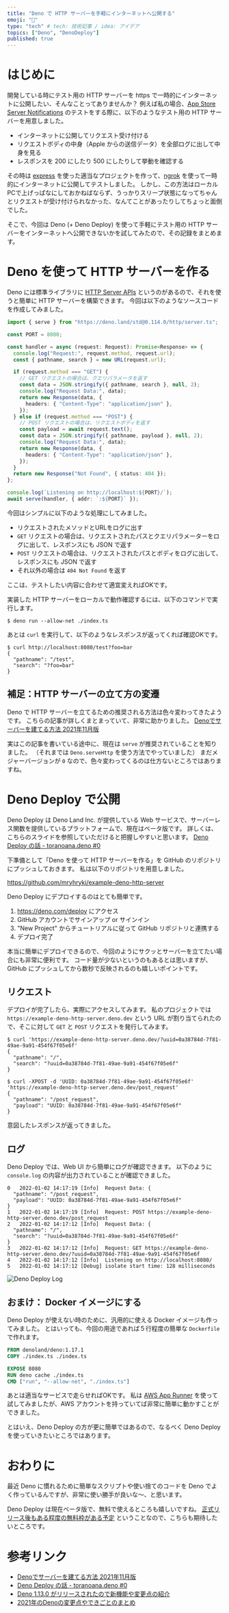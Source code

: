 ```yaml
---
title: "Deno で HTTP サーバーを手軽にインターネットへ公開する"
emoji: "🦕"
type: "tech" # tech: 技術記事 / idea: アイデア
topics: ["Deno", "DenoDeploy"]
published: true
---
```


# はじめに

開発している時にテスト用の HTTP サーバーを https で一時的にインターネットに公開したい、そんなことってありませんか？
例えば私の場合、[App Store Server Notifications](https://developer.apple.com/documentation/appstoreservernotifications) のテストをする際に、以下のようなテスト用の HTTP サーバーを用意しました。

- インターネットに公開してリクエスト受け付ける
- リクエストボディの中身（Apple からの送信データ）を全部ログに出して中身を見る
- レスポンスを 200 にしたり 500 にしたりして挙動を確認する

その時は [express](https://expressjs.com/) を使った適当なプロジェクトを作って、[ngrok](https://ngrok.com/) を使って一時的にインターネットに公開してテストしました。
しかし、この方法はローカルPCで上げっぱなにしておかねばならず、うっかりスリープ状態になってちゃんとリクエストが受け付けられなかった、なんてことがあったりしてちょっと面倒でした。

そこで、今回は Deno (+ Deno Deploy) を使って手軽にテスト用の HTTP サーバーをインターネットへ公開できないかを試してみたので、その記録をまとめます。



# Deno を使って HTTP サーバーを作る

Deno には標準ライブラリに [HTTP Server APIs](https://deno.land/manual@v1.17.1/runtime/http_server_apis) というのがあるので、それを使うと簡単に HTTP サーバーを構築できます。
今回は以下のようなソースコードを作成してみました。

```typescript
import { serve } from "https://deno.land/std@0.114.0/http/server.ts";

const PORT = 8080;

const handler = async (request: Request): Promise<Response> => {
  console.log("Request:", request.method, request.url);
  const { pathname, search } = new URL(request.url);

  if (request.method === "GET") {
    // GET リクエストの場合は、クエリパラメータを返す
    const data = JSON.stringify({ pathname, search }, null, 2);
    console.log("Request Data:", data);
    return new Response(data, {
      headers: { "Content-Type": "application/json" },
    });
  } else if (request.method === "POST") {
    // POST リクエストの場合は、リクエストボディを返す
    const payload = await request.text();
    const data = JSON.stringify({ pathname, payload }, null, 2);
    console.log("Request Data:", data);
    return new Response(data, {
      headers: { "Content-Type": "application/json" },
    });
  }
  return new Response("Not Found", { status: 404 });
};

console.log(`Listening on http://localhost:${PORT}/`);
await serve(handler, { addr: `:${PORT}` });
```

今回はシンプルに以下のような処理にしてみました。

- リクエストされたメソッドとURLをログに出す
- `GET` リクエストの場合は、リクエストされたパスとクエリパラメーターをログに出して、レスポンスにも JSON で返す
- `POST` リクエストの場合は、リクエストされたパスとボディをログに出して、レスポンスにも JSON で返す
- それ以外の場合は `404 Not Found` を返す
 
ここは、テストしたい内容に合わせて適宜変えればOKです。

実装した HTTP サーバーをローカルで動作確認するには、以下のコマンドで実行します。

```shell
$ deno run --allow-net ./index.ts
```

あとは `curl` を実行して、以下のようなレスポンスが返ってくれば確認OKです。

```shell
$ curl http://localhost:8080/test?foo=bar
{
  "pathname": "/test",
  "search": "?foo=bar"
}
```

## 補足：HTTP サーバーの立て方の変遷

Deno で HTTP サーバーを立てるための推奨される方法は色々変わってきたようです。
こちらの記事が詳しくまとまっていて、非常に助かりました。
[Denoでサーバーを建てる方法 2021年11月版](https://zenn.dev/kawarimidoll/articles/8031c2618fedca#deno-native-http)

実はこの記事を書いている途中に、現在は `serve` が推奨されていることを知りました。
（それまでは `Deno.serveHttp` を使う方法でやっていました）
まだメジャーバージョンが `0` なので、色々変わってくるのは仕方ないところではありますね。


# Deno Deploy で公開

Deno Deploy は Deno Land Inc. が提供している Web サービスで、サーバーレス関数を提供しているプラットフォームで、現在はベータ版です。
詳しくは、こちらのスライドを参照していただけると把握しやすいと思います。
[Deno Deploy の話 - toranoana.deno #0](https://talk-deploy-kt3k.deno.dev/#1)

下準備として「Deno を使って HTTP サーバーを作る」を GitHub のリポジトリにプッシュしておきます。
私は以下のリポジトリを用意しました。

https://github.com/mryhryki/example-deno-http-server

Deno Deploy にデプロイするのはとても簡単です。

1. https://deno.com/deploy にアクセス
2. GitHub アカウントでサインアップ or サインイン
3. "New Project" からチュートリアルに従って GitHub リポジトリと連携する
4. デプロイ完了

本当に簡単にデプロイできるので、今回のようにサクッとサーバーを立てたい場合にも非常に便利です。
コード量が少ないというのもあるとは思いますが、GitHub にプッシュしてから数秒で反映されるのも嬉しいポイントです。

## リクエスト

デプロイが完了したら、実際にアクセスしてみます。
私のプロジェクトでは `https://example-deno-http-server.deno.dev` という URL が割り当てられたので、そこに対して `GET` と `POST` リクエストを発行してみます。

```shell
$ curl 'https://example-deno-http-server.deno.dev/?uuid=0a38784d-7f81-49ae-9a91-454f67f05e6f'
{
  "pathname": "/",
  "search": "?uuid=0a38784d-7f81-49ae-9a91-454f67f05e6f"
}
```

```shell
$ curl -XPOST -d 'UUID: 0a38784d-7f81-49ae-9a91-454f67f05e6f' 'https://example-deno-http-server.deno.dev/post_request'
{
  "pathname": "/post_request",
  "payload": "UUID: 0a38784d-7f81-49ae-9a91-454f67f05e6f"
}
```

意図したレスポンスが返ってきました。

## ログ

Deno Deploy では、Web UI から簡単にログが確認できます。
以下のように `console.log` の内容が出力されていることが確認できました。

```
0	2022-01-02 14:17:19	[Info]	Request Data: {
  "pathname": "/post_request",
  "payload": "UUID: 0a38784d-7f81-49ae-9a91-454f67f05e6f"
}
1	2022-01-02 14:17:19	[Info]	Request: POST https://example-deno-http-server.deno.dev/post_request
2	2022-01-02 14:17:12	[Info]	Request Data: {
  "pathname": "/",
  "search": "?uuid=0a38784d-7f81-49ae-9a91-454f67f05e6f"
}
3	2022-01-02 14:17:12	[Info]	Request: GET https://example-deno-http-server.deno.dev/?uuid=0a38784d-7f81-49ae-9a91-454f67f05e6f
4	2022-01-02 14:17:12	[Info]	Listening on http://localhost:8080/
5	2022-01-02 14:17:12	[Debug]	isolate start time: 128 milliseconds
```

![Deno Deploy Log](https://mryhryki.com/file/cW02Nk03R2_oTtCy-hCSVtKG8Z0hhHZ.png)



## おまけ： Docker イメージにする

Deno Deploy が使えない時のために、汎用的に使える Docker イメージも作ってみました。
とはいっても、今回の用途であれば５行程度の簡単な `Dockerfile` で作れます。

```dockerfile
FROM denoland/deno:1.17.1
COPY ./index.ts ./index.ts

EXPOSE 8080
RUN deno cache ./index.ts
CMD ["run", "--allow-net", "./index.ts"]
```

あとは適当なサービスで走らせればOKです。
私は [AWS App Runner](https://aws.amazon.com/jp/apprunner/) を使って試してみましたが、AWS アカウントを持っていてば非常に簡単に動かすことができました。

とはいえ、Deno Deploy の方が更に簡単ではあるので、なるべく Deno Deploy を使っていきたいところではあります。



# おわりに

最近 Deno に慣れるために簡単なスクリプトや使い捨てのコードを Deno でよく作っているんですが、非常に使い勝手が良いな〜、と思います。

Deno Deploy は現在ベータ版で、無料で使えるところも嬉しいですね。
[正式リリース後もある程度の無料枠がある予定](https://talk-deploy-kt3k.deno.dev/#8) ということなので、こちらも期待したいところです。



# 参考リンク

- [Denoでサーバーを建てる方法 2021年11月版](https://zenn.dev/kawarimidoll/articles/8031c2618fedca#deno-native-http)
- [Deno Deploy の話 - toranoana.deno #0](https://talk-deploy-kt3k.deno.dev/#1)
- [Deno 1.13.0 がリリースされたので新機能や変更点の紹介](https://zenn.dev/magurotuna/articles/deno-release-note-1-13-0#1.-%E3%83%8D%E3%82%A4%E3%83%86%E3%82%A3%E3%83%96-http-%E3%82%B5%E3%83%BC%E3%83%90%E3%83%BC%E5%AE%9F%E8%A3%85%E3%81%AE%E5%AE%89%E5%AE%9A%E5%8C%96)
- [2021年のDenoの変更点やできごとのまとめ](https://zenn.dev/uki00a/articles/whats-new-for-deno-in-2021#%E3%83%8D%E3%82%A4%E3%83%86%E3%82%A3%E3%83%96http%E3%82%B5%E3%83%BC%E3%83%90)

